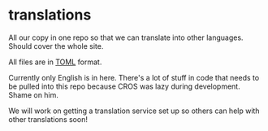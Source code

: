 # translations

All our copy in one repo so that we can translate into other languages. Should cover the whole site.

All files are in [TOML](https://github.com/toml-lang/toml) format.

Currently only English is in here. There's a lot of stuff in code that needs to be pulled into this repo because CROS was lazy during development. Shame on him.

We will work on getting a translation service set up so others can help with other translations soon!

